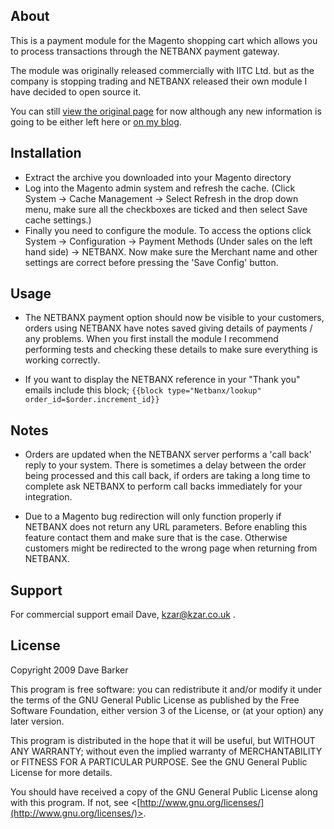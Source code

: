 About
-----

This is a payment module for the Magento shopping cart which allows you to process transactions through the NETBANX payment gateway.

The module was originally released commercially with IITC Ltd. but as the company is stopping trading and NETBANX released their own module I have decided to open source it.

You can still [view the original page](http://iitc.info/products/magento-netbanx) for now although any new information is going to be either left here or [on my blog](http://kzar.co.uk/blog/view/netbanx-magento-payment-module).

Installation
------------
- Extract the archive you downloaded into your Magento directory
- Log into the Magento admin system and refresh the cache.
(Click System -> Cache Management -> Select Refresh in the drop down menu, make sure all the checkboxes are ticked and then select Save cache settings.)
- Finally you need to configure the module. To access the options click System -> Configuration -> Payment Methods (Under sales on the left hand side) -> NETBANX.
Now make sure the Merchant name and other settings are correct before pressing the 'Save Config' button.

Usage
-----

- The NETBANX payment option should now be visible to your customers, orders using NETBANX have notes saved giving details of payments / any problems. When you first install the module I recommend performing tests and checking these details to make sure everything is working correctly.

- If you want to display the NETBANX reference in your "Thank you" emails include this block; `{{block type="Netbanx/lookup" order_id=$order.increment_id}}`

Notes
-----

- Orders are updated when the NETBANX server performs a 'call back' reply to your system. There is sometimes a delay between the order being processed and this call back, if orders are taking a long time to complete ask NETBANX to perform call backs immediately for your integration.

- Due to a Magento bug redirection will only function properly if NETBANX does not return any URL parameters. Before enabling this feature contact them and make sure that is the case. Otherwise customers might be redirected to the wrong page when returning from NETBANX.

Support
-------

For commercial support email Dave, kzar@kzar.co.uk .

License
-------

Copyright 2009 Dave Barker

This program is free software: you can redistribute it and/or modify
it under the terms of the GNU General Public License as published by
the Free Software Foundation, either version 3 of the License, or
(at your option) any later version.

This program is distributed in the hope that it will be useful,
but WITHOUT ANY WARRANTY; without even the implied warranty of
MERCHANTABILITY or FITNESS FOR A PARTICULAR PURPOSE.  See the
GNU General Public License for more details.

You should have received a copy of the GNU General Public License
along with this program.  If not, see <[http://www.gnu.org/licenses/](http://www.gnu.org/licenses/)>.